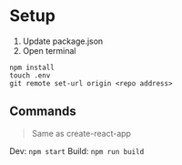 # Setup
1. Update package.json
2. Open terminal

```
npm install
touch .env
git remote set-url origin <repo address>
```

## Commands
> Same as create-react-app

Dev: `npm start`
Build: `npm run build`
